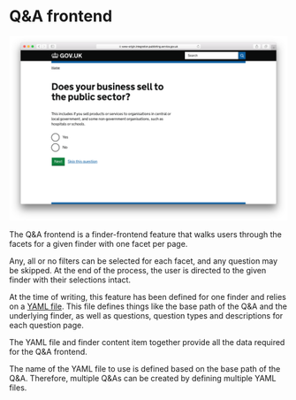 # Q&A frontend

![Q&A frontend screenshot](assets/q-and-a-screenshot.png)

The Q&A frontend is a finder-frontend feature that walks users through the facets for a given finder with one facet per page.

Any, all or no filters can be selected for each facet, and any question may be skipped. At the end of the process, the user is directed to the given finder with their selections intact.

At the time of writing, this feature has been defined for one finder and relies on a [YAML file](../lib/prepare_business_uk_leaving_eu.yaml). This file defines things like the base path of the Q&A and the underlying finder, as well as questions, question types and descriptions for each question page.

The YAML file and finder content item together provide all the data required for the Q&A frontend.

The name of the YAML file to use is defined based on the base path of the Q&A. Therefore, multiple Q&As can be created by defining multiple YAML files.
